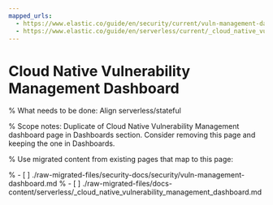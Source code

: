```yaml
---
mapped_urls:
  - https://www.elastic.co/guide/en/security/current/vuln-management-dashboard.html
  - https://www.elastic.co/guide/en/serverless/current/_cloud_native_vulnerability_management_dashboard.html
---
```


# Cloud Native Vulnerability Management Dashboard

% What needs to be done: Align serverless/stateful

% Scope notes: Duplicate of Cloud Native Vulnerability Management dashboard page in Dashboards section. Consider removing this page and keeping the one in Dashboards.

% Use migrated content from existing pages that map to this page:

% - [ ] ./raw-migrated-files/security-docs/security/vuln-management-dashboard.md
% - [ ] ./raw-migrated-files/docs-content/serverless/_cloud_native_vulnerability_management_dashboard.md